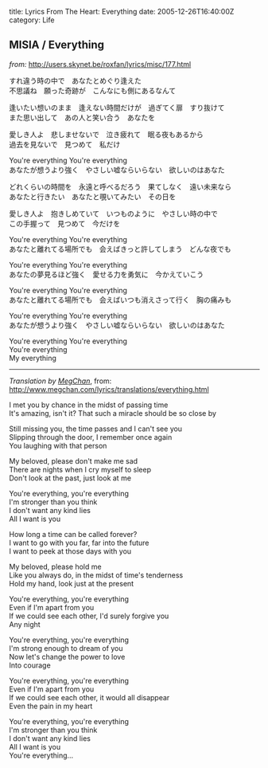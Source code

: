 title: Lyrics From The Heart: Everything
date: 2005-12-26T16:40:00Z
category: Life

## MISIA / Everything

*from:* http://users.skynet.be/roxfan/lyrics/misc/177.html

すれ違う時の中で　あなたとめぐり逢えた  
不思議ね　願った奇跡が　こんなにも側にあるなんて

逢いたい想いのまま　逢えない時間だけが　過ぎてく扉　すり抜けて  
また思い出して　あの人と笑い合う　あなたを

愛しき人よ　悲しませないで　泣き疲れて　眠る夜もあるから  
過去を見ないで　見つめて　私だけ

You're everything You're everything  
あなたが想うより強く　やさしい嘘ならいらない　欲しいのはあなた

どれくらいの時間を　永遠と呼べるだろう　果てしなく　遠い未来なら  
あなたと行きたい　あなたと覗いてみたい　その日を

愛しき人よ　抱きしめていて　いつものように　やさしい時の中で  
この手握って　見つめて　今だけを

You're everything You're everything  
あなたと離れてる場所でも　会えばきっと許してしまう　どんな夜でも

You're everything You're everything  
あなたの夢見るほど強く　愛せる力を勇気に　今かえていこう

You're everything You're everything  
あなたと離れてる場所でも　会えばいつも消えさって行く　胸の痛みも

You're everything You're everything  
あなたが想うより強く　やさしい嘘ならいらない　欲しいのはあなた

You're everything You're everything  
You're everything  
My everything

---

*Translation by [MegChan](http://www.megchan.com/)*, from: http://www.megchan.com/lyrics/translations/everything.html

I met you by chance in the midst of passing time  
It's amazing, isn't it? That such a miracle should be so close by

Still missing you, the time passes and I can't see you  
Slipping through the door, I remember once again  
You laughing with that person

My beloved, please don't make me sad  
There are nights when I cry myself to sleep  
Don't look at the past, just look at me

You're everything, you're everything  
I'm stronger than you think  
I don't want any kind lies  
All I want is you

How long a time can be called forever?  
I want to go with you far, far into the future  
I want to peek at those days with you

My beloved, please hold me  
Like you always do, in the midst of time's tenderness  
Hold my hand, look just at the present

You're everything, you're everything  
Even if I'm apart from you  
If we could see each other, I'd surely forgive you  
Any night

You're everything, you're everything  
I'm strong enough to dream of you  
Now let's change the power to love  
Into courage

You're everything, you're everything  
Even if I'm apart from you  
If we could see each other, it would all disappear  
Even the pain in my heart

You're everything, you're everything  
I'm stronger than you think  
I don't want any kind lies  
All I want is you  
You're everything…
